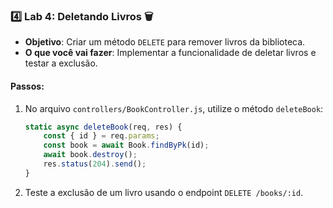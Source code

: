 ### 4️⃣ **Lab 4: Deletando Livros** 🗑️

- **Objetivo**: Criar um método `DELETE` para remover livros da biblioteca.
- **O que você vai fazer**: Implementar a funcionalidade de deletar livros e testar a exclusão.

#### Passos:

1. No arquivo `controllers/BookController.js`, utilize o método `deleteBook`:
   ```javascript
   static async deleteBook(req, res) {
       const { id } = req.params;
       const book = await Book.findByPk(id);
       await book.destroy();
       res.status(204).send();
   }
   ```
2. Teste a exclusão de um livro usando o endpoint `DELETE /books/:id`.